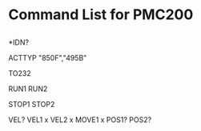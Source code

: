 # Command List for PMC200

##

*IDN?

ACTTYP "850F","495B"

TO232

RUN1 RUN2

STOP1
STOP2

VEL?
VEL1 x
VEL2 x
MOVE1 x
POS1?
POS2?

